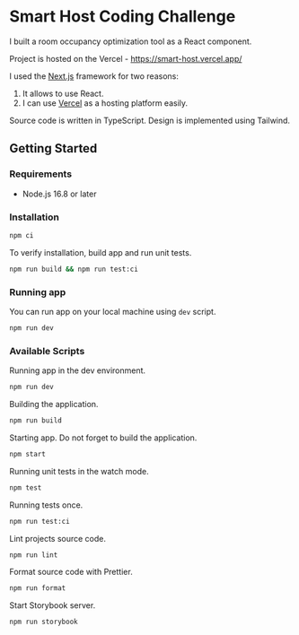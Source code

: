 # Smart Host Coding Challenge

I built a room occupancy optimization tool as a React component.

Project is hosted on the Vercel - https://smart-host.vercel.app/

I used the [Next.js](https://nextjs.org/) framework for two reasons:

1. It allows to use React.
2. I can use [Vercel](https://vercel.com/) as a hosting platform easily.

Source code is written in TypeScript.
Design is implemented using Tailwind.

## Getting Started

### Requirements

- Node.js 16.8 or later

### Installation

```sh
npm ci
```

To verify installation, build app and run unit tests.

```sh
npm run build && npm run test:ci
```

### Running app

You can run app on your local machine using `dev` script.

```sh
npm run dev
```

### Available Scripts

Running app in the dev environment.
```sh
npm run dev
```

Building the application.

```sh
npm run build
```

Starting app.
Do not forget to build the application.

```sh
npm start
```

Running unit tests in the watch mode.

```sh
npm test
```

Running tests once.

```sh
npm run test:ci
```

Lint projects source code.

```sh
npm run lint
```

Format source code with Prettier.

```sh
npm run format
```

Start Storybook server.

```sh
npm run storybook
```
